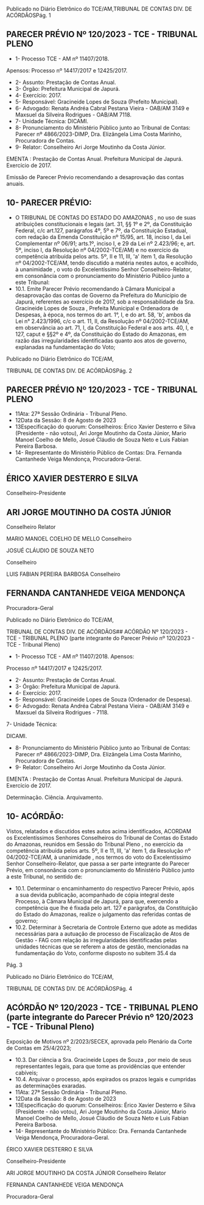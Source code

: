 Publicado  no  Diário  Eletrônico do TCE/AM,TRIBUNAL DE CONTAS DIV. DE ACÓRDÃOSPág. 1

## PARECER PRÉVIO Nº 120/2023 - TCE - TRIBUNAL PLENO

- 1- Processo TCE - AM nº 11407/2018.

Apensos: Processo nº  14417/2017 e 12425/2017.

- 2- Assunto: Prestação de Contas Anual.
- 3- Órgão: Prefeitura Municipal de Japurá.
- 4- Exercício: 2017.
- 5- Responsável: Gracineide Lopes de Souza (Prefeito Municipal).
- 6- Advogado: Renata  Andréa  Cabral  Pestana  Vieira  -  OAB/AM  3149  e  Maxsuel  da Silveira Rodrigues - OAB/AM 7118.
- 7- Unidade Técnica: DICAMI.
- 8- Pronunciamento do  Ministério  Público  junto  ao  Tribunal  de  Contas: Parecer  nº 4866/2023-DIMP, Dra. Elizângela Lima Costa Marinho, Procuradora de Contas.
- 9- Relator: Conselheiro Ari Jorge Moutinho da Costa Júnior.

EMENTA :  Prestação  de  Contas  Anual.    Prefeitura Municipal de Japurá.  Exercício de 2017.

Emissão de Parecer Prévio recomendando a desaprovação das contas anuais.

## 10-  PARECER PRÉVIO:

- O  TRIBUNAL  DE  CONTAS  DO  ESTADO  DO  AMAZONAS ,  no  uso  de  suas atribuições  constitucionais  e  legais  (art.  31,  §§  1º  e  2º,  da  Constituição  Federal,  c/c art.127,  parágrafos  4º,  5º  e  7º,  da  Constituição  Estadual,  com  redação  da  Emenda Constituição nº 15/95, art. 18, inciso I, da Lei Complementar nº 06/91; arts.1º, inciso I, e 29  da  Lei  nº  2.423/96;  e,  art.  5º,  inciso  I,  da  Resolução  nº  04/2002-TCE/AM)  e  no exercício da competência atribuída pelos arts. 5º, II e 11, III, 'a' item 1, da Resolução nº 04/2002-TCE/AM, tendo discutido a matéria nestes autos, e acolhido, à unanimidade , o voto do Excelentíssimo Senhor Conselheiro-Relator, em consonância com o pronunciamento do Ministério Público junto a este Tribunal:
- 10.1.  Emite Parecer Prévio recomendando à Câmara Municipal a desaprovação das  contas  de  Governo  da  Prefeitura  do  Município  de Japurá, referentes ao exercício de 2017, sob a responsabilidade da Sra. Gracineide  Lopes  de  Souza , Prefeita Municipal  e  Ordenadora  de Despesas, à época, nos termos do art. 1°, I, e do art. 58, 'b', ambos da Lei  n°  2.423/1996, c/c o art. 11, II,  da  Resolução nº 04/2002-TCE/AM, em observância ao art. 71, I, da Constituição Federal e aos arts. 40, I, e 127, caput e  §§2º  e  4º,  da  Constituição  do  Estado  do  Amazonas,  em razão  das  irregularidades  identificadas  quanto  aos  atos  de  governo, explanadas na fundamentação do Voto;

Publicado  no  Diário  Eletrônico do TCE/AM,

TRIBUNAL DE CONTAS DIV. DE ACÓRDÃOSPág. 2

## PARECER PRÉVIO Nº 120/2023 - TCE - TRIBUNAL PLENO

- 11Ata: 27ª Sessão Ordinária - Tribunal Pleno.
- 12Data da Sessão: 8 de Agosto de 2023
- 13Especificação do quorum: Conselheiros: Érico Xavier Desterro e Silva (Presidente -  não  votou),  Ari  Jorge  Moutinho  da  Costa  Júnior,  Mario  Manoel  Coelho  de  Mello, Josué Cláudio de Souza Neto e Luis Fabian Pereira Barbosa.
- 14-  Representante do Ministério Público de Contas: Dra. Fernanda Cantanhede Veiga Mendonça, Procuradora-Geral.

## ÉRICO XAVIER DESTERRO E SILVA

Conselheiro-Presidente

## ARI JORGE MOUTINHO DA COSTA JÚNIOR

Conselheiro Relator

MARIO MANOEL COELHO DE MELLO Conselheiro

JOSUÉ CLÁUDIO DE SOUZA NETO

Conselheiro

LUIS FABIAN PEREIRA BARBOSA Conselheiro

## FERNANDA CANTANHEDE VEIGA MENDONÇA

Procuradora-Geral

Publicado  no  Diário  Eletrônico do TCE/AM,

TRIBUNAL DE CONTAS DIV. DE ACÓRDÃOS## ACÓRDÃO Nº 120/2023 - TCE - TRIBUNAL PLENO (parte integrante do Parecer Prévio nº 120/2023 - TCE - Tribunal Pleno)

- 1- Processo TCE - AM nº 11407/2018. Apensos:

Processo nº  14417/2017 e 12425/2017.

- 2- Assunto: Prestação de Contas Anual.
- 3- Órgão: Prefeitura Municipal de Japurá.
- 4- Exercício: 2017.
- 5- Responsável: Gracineide Lopes de Souza (Ordenador de Despesa).
- 6- Advogado: Renata  Andréa  Cabral  Pestana  Vieira  -  OAB/AM  3149  e  Maxsuel  da Silveira Rodrigues - 7118.

7- Unidade Técnica:

DICAMI.

- 8- Pronunciamento do  Ministério  Público  junto  ao  Tribunal  de  Contas: Parecer  nº 4866/2023-DIMP, Dra. Elizângela Lima Costa Marinho, Procuradora de Contas.
- 9- Relator: Conselheiro Ari Jorge Moutinho da Costa Júnior.

EMENTA :  Prestação  de  Contas  Anual.    Prefeitura Municipal de Japurá. Exercício de 2017.

Determinação. Ciência. Arquivamento.

## 10-  ACÓRDÃO:

Vistos, relatados e discutidos estes autos acima identificados, ACORDAM os Excelentíssimos Senhores Conselheiros do Tribunal de Contas do Estado do Amazonas, reunidos em Sessão do Tribunal Pleno , no exercício da competência atribuída pelos arts. 5º, II e 11, III, 'a' item 1, da Resolução nº 04/2002-TCE/AM, à unanimidade , nos termos do voto do Excelentíssimo Senhor Conselheiro-Relator, que passa a ser parte integrante do Parecer Prévio, em consonância com o pronunciamento do Ministério Público junto a este Tribunal, no sentido de:

- 10.1. Determinar o  encaminhamento do respectivo Parecer Prévio, após a sua devida publicação, acompanhado de cópia integral deste Processo,  à  Câmara  Municipal  de  Japurá,  para  que,  exercendo  a competência que lhe é fixada pelo art. 127 e parágrafos, da Constituição do  Estado  do  Amazonas,  realize  o  julgamento  das referidas contas de governo;
- 10.2. Determinar à  Secretaria  de  Controle  Externo  que  adote  as  medidas necessárias para a autuação de processo de Fiscalização de Atos de Gestão  -  FAG  com  relação  às  irregularidades  identificadas  pelas unidades técnicas que se referem a atos de gestão, mencionadas na fundamentação  do  Voto,  conforme  disposto  no  subitem  35.4  da

Pág. 3

Publicado  no  Diário  Eletrônico do TCE/AM,

TRIBUNAL DE CONTAS DIV. DE ACÓRDÃOSPág. 4

## ACÓRDÃO Nº 120/2023 - TCE - TRIBUNAL PLENO (parte integrante do Parecer Prévio nº 120/2023 - TCE - Tribunal Pleno)

Exposição  de  Motivos  nº  2/2023/SECEX,  aprovada  pelo  Plenário  da Corte de Contas em 25/4/2023;

- 10.3. Dar  ciência a Sra. Gracineide  Lopes  de  Souza , por  meio  de  seus representantes  legais,  para  que  tome  as  providências  que  entender cabíveis;
- 10.4. Arquivar o processo, após expirados os prazos legais e cumpridas as determinações exaradas.
- 11Ata: 27ª Sessão Ordinária - Tribunal Pleno.
- 12Data da Sessão: 8 de Agosto de 2023
- 13Especificação do quorum: Conselheiros: Érico Xavier Desterro e Silva (Presidente -  não  votou),  Ari  Jorge  Moutinho  da  Costa  Júnior,  Mario  Manoel  Coelho  de  Mello, Josué Cláudio de Souza Neto e Luis Fabian Pereira Barbosa.
- 14-  Representante do Ministério Público: Dra. Fernanda Cantanhede Veiga Mendonça, Procuradora-Geral.

ÉRICO XAVIER DESTERRO E SILVA

Conselheiro-Presidente

ARI JORGE MOUTINHO DA COSTA JÚNIOR Conselheiro Relator

FERNANDA CANTANHEDE VEIGA MENDONÇA

Procuradora-Geral